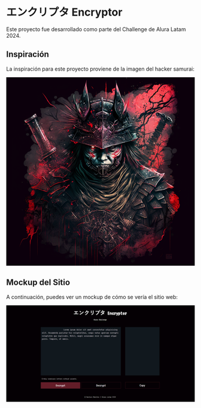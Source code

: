 # エンクリプタ Encryptor

Este proyecto fue desarrollado como parte del Challenge de Alura Latam 2024.

## Inspiración

La inspiración para este proyecto proviene de la imagen del hacker samurai:

![Hacker Samurai](./img/Hacker-samurai-858637887.png)

## Mockup del Sitio

A continuación, puedes ver un mockup de cómo se vería el sitio web:

![Mockup del Sitio](./img/mockup.png)
